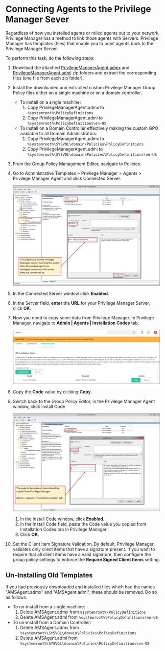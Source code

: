 [title]: # (Connecting Agents)
[tags]: # (group policy)
[priority]: # (3)
# Connecting Agents to the Privilege Manager Sever

Regardless of how you installed agents or rolled agents out to your network, Privilege Manager has a method to link those agents with Servers. Privilege Manager has templates (files) that enable you to point agents back to the Privilege Manager Server.

To perform this task, do the following steps:

1. Download the attached [PrivilegeManagerAgent.admx](https://updates.thycotic.net/privilegemanager/Arellia/PrivilegeManagerAgent.admx.zip)  and [PrivilegeManagerAgent.adml](https://updates.thycotic.net/privilegemanager/Arellia/PrivilegeManagerAgent.adml.zip) zip folders and extract the corresponding files (one file from each zip folder).
1. Install the downloaded and extracted custom Privilege Manager Group Policy files either on a single machine or on a domain controller.
   * To install on a single machine:
     1. Copy PrivilegeManagerAgent.admx to `%systemroot%\PolicyDefinitions`
     1. Copy PrivilegeManagerAgent.adml to `%systemroot%\PolicyDefinitions\en-US`
   * To install on a Domain Controller effectively making the custom GPO available to all Domain Administrators:
     1. Copy PrivilegeManagerAgent.admx to `%systemroot%\SYSVOL\domain\Policies\PolicyDefinitions`
     1. Copy PrivilegeManagerAgent.adml to `%systemroot%\SYSVOL\domain\Policies\PolicyDefinitions\en-US`
1. From the Group Policy Management Editor, navigate to Policies.
1. Go to Administrative Templates > Privilege Manager > Agents > Privilege Manager Agent and click Connected Server.

   ![Local Group Policy Editor](images/agent/ag_con_serv.png)
1. In the Connected Server window click __Enabled__.
1. In the Server field, __enter__ the __URL__ for your Privilege Manager Server, click __OK__.
1. Now you need to copy some data from Privilege Manager. In Privilege Manager, navigate to __Admin | Agents | Installation Codes__ tab.

   ![Agent Installation Codes Copy](../../install/agents/images/codes.png)
1. Copy the __Code__ value by clicking __Copy__.
1. Switch back to the Group Policy Editor, in the Privilege Manager Agent window, click Install Code.

   ![Agent Installation Codes Paste](images/agent/ag_codes2.png)
   1. In the Install Code window, click __Enabled__.
   1. In the Install Code field, paste the Code value you copied from Installation Codes tab in Privilege Manager.
   1. Click __OK__.
1. Set the Client Item Signature Validation. By default, Privilege Manager validates only client items that have a signature present. If you want to require that all client items have a valid signature, then configure the group policy settings to enforce the __Require Signed Client Items__ setting.

<!--TODO: Explain Required Signed Client Items-->

## Un-Installing Old Templates

If you had previously downloaded and installed files which had the names "AMSAgent.admx" and "AMSAgent.adml", these should be removed. Do so as follows:
* To un-install from a single machine: 
  1. Delete AMSAgent.admx from `%systemroot%\PolicyDefinitions`
  1. Delete AMSAgent.adml from `%systemroot%\PolicyDefinitions\en-US`
* To un-install from a Domain Controller:
  1. Delete AMSAgent.admx from `%systemroot%\SYSVOL\domain\Policies\PolicyDefinitions`
  1. Delete AMSAgent.adml from `%systemroot%\SYSVOL\domain\Policies\PolicyDefinitions\en-US`
